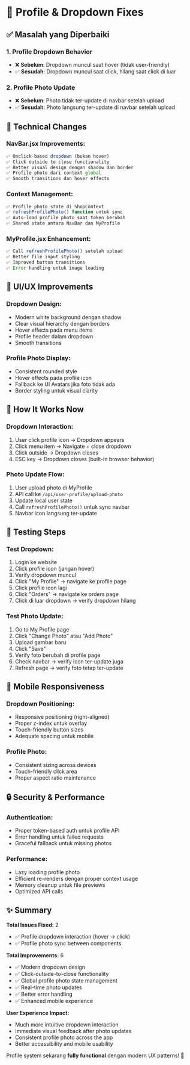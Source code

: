 # 🎯 Profile & Dropdown Fixes

## ✅ Masalah yang Diperbaiki

### 1. **Profile Dropdown Behavior**
- ❌ **Sebelum**: Dropdown muncul saat hover (tidak user-friendly)  
- ✅ **Sesudah**: Dropdown muncul saat click, hilang saat click di luar

### 2. **Profile Photo Update**
- ❌ **Sebelum**: Photo tidak ter-update di navbar setelah upload
- ✅ **Sesudah**: Photo langsung ter-update di navbar setelah upload

## 🔧 Technical Changes

### **NavBar.jsx Improvements:**
```javascript
✅ Onclick-based dropdown (bukan hover)
✅ Click outside to close functionality  
✅ Better visual design dengan shadow dan border
✅ Profile photo dari context global
✅ Smooth transitions dan hover effects
```

### **Context Management:**
```javascript
✅ Profile photo state di ShopContext
✅ refreshProfilePhoto() function untuk sync
✅ Auto-load profile photo saat token berubah
✅ Shared state antara NavBar dan MyProfile
```

### **MyProfile.jsx Enhancement:**
```javascript
✅ Call refreshProfilePhoto() setelah upload
✅ Better file input styling
✅ Improved button transitions
✅ Error handling untuk image loading
```

## 🎨 UI/UX Improvements

### **Dropdown Design:**
- Modern white background dengan shadow
- Clear visual hierarchy dengan borders
- Hover effects pada menu items
- Profile header dalam dropdown
- Smooth transitions

### **Profile Photo Display:**
- Consistent rounded style
- Hover effects pada profile icon
- Fallback ke UI Avatars jika foto tidak ada
- Border styling untuk visual clarity

## 🚀 How It Works Now

### **Dropdown Interaction:**
1. User click profile icon → Dropdown appears
2. Click menu item → Navigate + close dropdown  
3. Click outside → Dropdown closes
4. ESC key → Dropdown closes (built-in browser behavior)

### **Photo Update Flow:**
1. User upload photo di MyProfile
2. API call ke `/api/user-profile/upload-photo`
3. Update local user state
4. Call `refreshProfilePhoto()` untuk sync navbar
5. Navbar icon langsung ter-update

## 🧪 Testing Steps

### **Test Dropdown:**
1. Login ke website
2. Click profile icon (jangan hover)
3. Verify dropdown muncul
4. Click "My Profile" → navigate ke profile page
5. Click profile icon lagi
6. Click "Orders" → navigate ke orders page  
7. Click di luar dropdown → verify dropdown hilang

### **Test Photo Update:**
1. Go to My Profile page
2. Click "Change Photo" atau "Add Photo"
3. Upload gambar baru
4. Click "Save"
5. Verify foto berubah di profile page
6. Check navbar → verify icon ter-update juga
7. Refresh page → verify foto tetap ter-update

## 📱 Mobile Responsiveness

### **Dropdown Positioning:**
- Responsive positioning (right-aligned)
- Proper z-index untuk overlay
- Touch-friendly button sizes
- Adequate spacing untuk mobile

### **Profile Photo:**
- Consistent sizing across devices
- Touch-friendly click area
- Proper aspect ratio maintenance

## 🔒 Security & Performance

### **Authentication:**
- Proper token-based auth untuk profile API
- Error handling untuk failed requests
- Graceful fallback untuk missing photos

### **Performance:**
- Lazy loading profile photo
- Efficient re-renders dengan proper context usage
- Memory cleanup untuk file previews
- Optimized API calls

## ✨ Summary

**Total Issues Fixed:** 2
- ✅ Profile dropdown interaction (hover → click)
- ✅ Profile photo sync between components

**Total Improvements:** 6
- ✅ Modern dropdown design
- ✅ Click-outside-to-close functionality
- ✅ Global profile photo state management
- ✅ Real-time photo updates
- ✅ Better error handling
- ✅ Enhanced mobile experience

**User Experience Impact:**
- Much more intuitive dropdown interaction
- Immediate visual feedback after photo updates
- Consistent profile photo across the app
- Better accessibility and mobile usability

Profile system sekarang **fully functional** dengan modern UX patterns! 🎉
